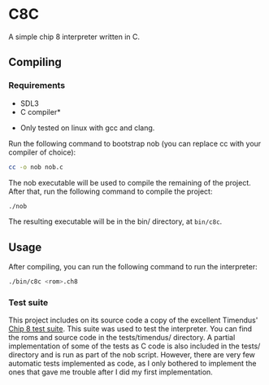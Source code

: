 # C8C

A simple chip 8 interpreter written in C.

## Compiling

### Requirements
- SDL3
- C compiler*

* Only tested on linux with gcc and clang.

Run the following command to bootstrap nob (you can replace cc with your compiler of choice):
```sh
cc -o nob nob.c
```
The nob executable will be used to compile the remaining of the project. After that, run the following command to compile the project:
```sh
./nob
```
The resulting executable will be in the bin/ directory, at `bin/c8c`.

## Usage
After compiling, you can run the following command to run the interpreter:
```sh
./bin/c8c <rom>.ch8
```

### Test suite
This project includes on its source code a copy of the excellent Timendus' [Chip 8 test suite](https://github.com/Timendus/chip8-test-suite). This suite was used to test the interpreter. You can find the roms and source code in the tests/timendus/ directory. A partial implementation of some of the tests as C code is also included in the tests/ directory and is run as part of the nob script. However, there are very few automatic tests implemented as code, as I only bothered to implement the ones that gave me trouble after I did my first implementation.